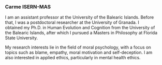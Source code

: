 <h3> Carme ISERN-MAS </h3> 

I am an assistant professor at the University of the Balearic Islands. Before that, I was a postdoctoral researcher at the University of Granada. I obtained my Ph.D. in Human Evolution and Cognition from the University of the Balearic Islands, after which I pursued a Masters in Philosophy at Florida State University. 

My research interests lie in the field of moral psychology, with a focus on topics such as blame, empathy, moral motivation and self-deception. I am also interested in applied ethics, particularly in mental health ethics.